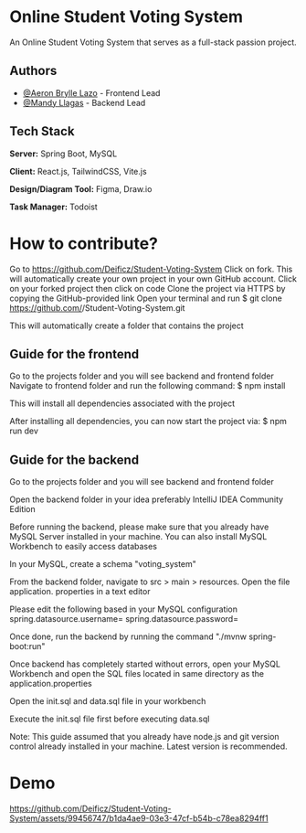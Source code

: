 
# Online Student Voting System

An Online Student Voting System that serves as a full-stack passion project.







## Authors


- [@Aeron Brylle Lazo](https://github.com/Deificz) - Frontend Lead
- [@Mandy Llagas](https://github.com/msllagas) - Backend Lead


## Tech Stack
**Server:** Spring Boot, MySQL

**Client:** React.js, TailwindCSS, Vite.js

**Design/Diagram Tool:** Figma, Draw.io

**Task Manager:** Todoist

# How to contribute?

 
Go to https://github.com/Deificz/Student-Voting-System
Click on fork. This will automatically create your own project in your own GitHub account.
Click on your forked project then click on code
Clone the project via HTTPS by copying the GitHub-provided link
Open your terminal and run
$ git clone https://github.com/<yourgithubusername>/Student-Voting-System.git

This will automatically create a folder that contains the project

## Guide for the frontend
 
Go to the projects folder and you will see backend and frontend folder
Navigate to frontend folder and run the following command:
$ npm install

This will install all dependencies associated with the project

 
After installing all dependencies, you can now start the project via:
$ npm run dev


## Guide for the backend
 
Go to the projects folder and you will see backend and frontend folder

Open the backend folder in your idea preferably IntelliJ IDEA Community Edition

Before running the backend, please make sure that you already have MySQL Server installed in your machine. You can also install MySQL Workbench to easily access databases

In your MySQL, create a schema "voting_system"

From the backend folder, navigate to src > main > resources. Open the file application. properties in a text editor

Please edit the following based in your MySQL configuration
spring.datasource.username=<username>
spring.datasource.password=<password>
 
Once done, run the backend by running the command "./mvnw spring-boot:run"

Once backend has completely started without errors, open your MySQL Workbench and open the SQL files located in same directory as the application.properties

Open the init.sql and data.sql file in your workbench

Execute the init.sql file first before executing data.sql

Note: This guide assumed that you already have node.js and git version control already installed in your machine. Latest version is recommended. 


# Demo



https://github.com/Deificz/Student-Voting-System/assets/99456747/b1da4ae9-03e3-47cf-b54b-c78ea8294ff1


